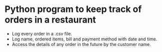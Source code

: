 # Python program to keep track of orders in a restaurant
- Log every order in a .csv file.
- Log name, ordered items, bill and payment method with date and time.
- Access the details of any order in the future by the customer name.
